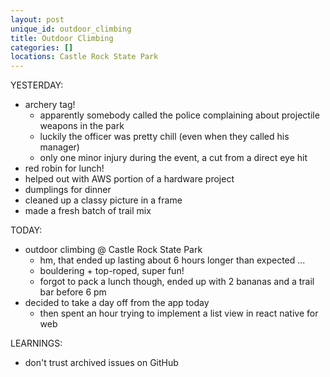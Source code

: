 ```yaml
---
layout: post
unique_id: outdoor_climbing
title: Outdoor Climbing
categories: []
locations: Castle Rock State Park
---
```


YESTERDAY:
* archery tag!
  * apparently somebody called the police complaining about projectile weapons in the park
  * luckily the officer was pretty chill (even when they called his manager)
  * only one minor injury during the event, a cut from a direct eye hit
* red robin for lunch!
* helped out with AWS portion of a hardware project
* dumplings for dinner
* cleaned up a classy picture in a frame
* made a fresh batch of trail mix

TODAY:
* outdoor climbing @ Castle Rock State Park
  * hm, that ended up lasting about 6 hours longer than expected ...
  * bouldering + top-roped, super fun!
  * forgot to pack a lunch though, ended up with 2 bananas and a trail bar before 6 pm
* decided to take a day off from the app today
  * then spent an hour trying to implement a list view in react native for web

LEARNINGS:
* don't trust archived issues on GitHub
